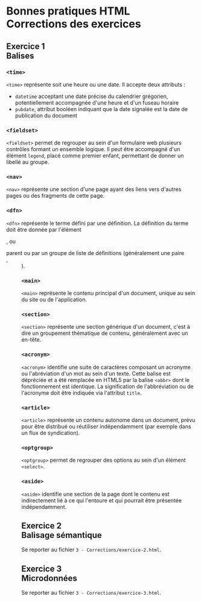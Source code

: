 # Bonnes pratiques HTML<br />Corrections des exercices 


## Exercice 1<br />Balises

### `<time>`

`<time>` représente soit une heure ou une date.
Il accepte deux attributs :

* `datetime` acceptant une date précise du calendrier grégorien, potentiellement accompagnée d'une heure et d'un fuseau horaire
* `pubdate`, attribut booléen indiquant que la date signalée est la date de publication du document

### `<fieldset>`

`<fieldset>` permet de regrouper au sein d'un formulaire web plusieurs contrôles formant un ensemble logique.
Il peut être accompagné d'un élément `legend`, placé comme premier enfant, permettant de donner un libellé au groupe.

### `<nav>`

`<nav>` représente une section d'une page ayant des liens vers d'autres pages ou des fragments de cette page.

### `<dfn>`

`<dfn>` représente le terme défini par une définition. La définition du terme doit être donnée par l'élément <p>, ou <section> parent ou par un groupe de liste de définitions (généralement une paire <dt>, <dd>).

### `<main>`

`<main>` représente le contenu principal d'un document, unique au sein du site ou de l'application.

### `<section>`

`<section>` représente une section générique d'un document, c'est à dire un groupement thématique de contenu, généralement avec un en-tête.

### `<acronym>`

`<acronym>` identifie une suite de caractères composant un acronyme ou l'abréviation d'un mot au sein d'un texte. Cette balise est dépréciée et a été remplacée en HTML5 par la balise `<abbr>` dont le fonctionnement est identique. La signification de l'abbréviation ou de l'acronyme doit être indiquée via l'attribut `title`.

### `<article>`

`<article>` représente un contenu autonome dans un document, prévu pour être distribué ou réutiliser indépendamment (par exemple dans un flux de syndication).

### `<optgroup>`

`<optgroup>` permet de regrouper des options au sein d'un élément `<select>`.

### `<aside>`

`<aside>` identifie une section de la page dont le contenu est indirectement lié à ce qui l'entoure et qui pourrait être présentée indépendamment.


## Exercice 2<br />Balisage sémantique

Se reporter au fichier `3 - Corrections/exercice-2.html`.

## Exercice 3<br />Microdonnées

Se reporter au fichier `3 - Corrections/exercice-3.html`.

